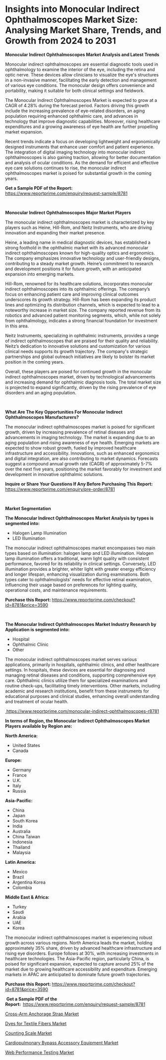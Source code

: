<p><h1>Insights into Monocular Indirect Ophthalmoscopes Market Size: Analysing Market Share, Trends, and Growth from 2024 to 2031</h1></p><p><strong>Monocular Indirect Ophthalmoscopes Market Analysis and Latest Trends</strong></p>
<p><p>Monocular indirect ophthalmoscopes are essential diagnostic tools used in ophthalmology to examine the interior of the eye, including the retina and optic nerve. These devices allow clinicians to visualize the eye's structures in a non-invasive manner, facilitating the early detection and management of various eye conditions. The monocular design offers convenience and portability, making it suitable for both clinical settings and fieldwork.</p><p>The Monocular Indirect Ophthalmoscopes Market is expected to grow at a CAGR of 4.28% during the forecast period. Factors driving this growth include the increasing prevalence of eye-related disorders, an aging population requiring enhanced ophthalmic care, and advances in technology that improve diagnostic capabilities. Moreover, rising healthcare expenditures and a growing awareness of eye health are further propelling market expansion.</p><p>Recent trends indicate a focus on developing lightweight and ergonomically designed instruments that enhance user comfort and patient experience. The integration of digital imaging technology into monocular indirect ophthalmoscopes is also gaining traction, allowing for better documentation and analysis of ocular conditions. As the demand for efficient and effective eye care solutions continues to rise, the monocular indirect ophthalmoscopes market is poised for substantial growth in the coming years.</p></p>
<p><strong>Get a Sample PDF of the Report:&nbsp;</strong> <a href="https://www.reportprime.com/enquiry/request-sample/8781">https://www.reportprime.com/enquiry/request-sample/8781</a></p>
<p>&nbsp;</p>
<p><strong>Monocular Indirect Ophthalmoscopes Major Market Players</strong></p>
<p><p>The monocular indirect ophthalmoscopes market is characterized by key players such as Heine, Hill-Rom, and Neitz Instruments, who are driving innovation and expanding their market presence.</p><p>Heine, a leading name in medical diagnostic devices, has established a strong foothold in the ophthalmic market with its advanced monocular indirect ophthalmoscopes known for high-quality optics and ergonomics. The company emphasizes innovative technology and user-friendly designs, contributing to a steady market growth. Heine’s commitment to research and development positions it for future growth, with an anticipated expansion into emerging markets.</p><p>Hill-Rom, renowned for its healthcare solutions, incorporates monocular indirect ophthalmoscopes into its ophthalmic offerings. The company’s focus on enhancing patient care and improving clinical outcomes underscores its growth strategy. Hill-Rom has been expanding its product lines and optimizing its distribution channels, which is expected to lead to a noteworthy increase in market size. The company reported revenue from its robotics and advanced patient monitoring segments, which, while not solely from ophthalmology, indicates a strong financial foundation for investment in this area.</p><p>Neitz Instruments, specializing in ophthalmic instruments, provides a range of indirect ophthalmoscopes that are praised for their quality and reliability. Neitz’s dedication to innovative solutions and customization for various clinical needs supports its growth trajectory. The company's strategic partnerships and global outreach initiatives are likely to bolster its market position in the coming years.</p><p>Overall, these players are poised for continued growth in the monocular indirect ophthalmoscopes market, driven by technological advancements and increasing demand for ophthalmic diagnosis tools. The total market size is projected to expand significantly, driven by the rising prevalence of eye disorders and an aging population.</p></p>
<p>&nbsp;</p>
<p><strong>What Are The Key Opportunities For Monocular Indirect Ophthalmoscopes Manufacturers?</strong></p>
<p><p>The monocular indirect ophthalmoscopes market is poised for significant growth, driven by increasing prevalence of retinal diseases and advancements in imaging technology. The market is expanding due to an aging population and rising awareness of eye health. Emerging markets are expected to show robust growth, fueled by improved healthcare infrastructure and accessibility. Innovations, such as enhanced ergonomics and digital integration, are also contributing to market dynamics. Forecasts suggest a compound annual growth rate (CAGR) of approximately 5-7% over the next five years, positioning the market favorably for investment and development in innovative ophthalmic solutions.</p></p>
<p><strong>Inquire or Share Your Questions If Any Before Purchasing This Report:</strong> <a href="https://www.reportprime.com/enquiry/pre-order/8781">https://www.reportprime.com/enquiry/pre-order/8781</a></p>
<p>&nbsp;</p>
<p><strong>Market Segmentation</strong></p>
<p><strong>The Monocular Indirect Ophthalmoscopes Market Analysis by types is segmented into:</strong></p>
<p><ul><li>Halogen Lamp Illumination</li><li>LED Illumination</li></ul></p>
<p><p>The monocular indirect ophthalmoscopes market encompasses two main types based on illumination: halogen lamp and LED illumination. Halogen lamp illumination offers a traditional, warm light quality with consistent performance, favored for its reliability in clinical settings. Conversely, LED illumination provides a brighter, whiter light with greater energy efficiency and longer lifespan, enhancing visualization during examinations. Both types cater to ophthalmologists' needs for effective retinal examination, influencing their usage based on preferences for lighting quality, operational costs, and maintenance requirements.</p></p>
<p><strong>Purchase this Report:&nbsp;</strong><a href="https://www.reportprime.com/checkout?id=8781&price=3590">https://www.reportprime.com/checkout?id=8781&price=3590</a></p>
<p>&nbsp;</p>
<p><strong>The Monocular Indirect Ophthalmoscopes Market Industry Research by Application is segmented into:</strong></p>
<p><ul><li>Hospital</li><li>Ophthalmic Clinic</li><li>Other</li></ul></p>
<p><p>The monocular indirect ophthalmoscopes market serves various applications, primarily in hospitals, ophthalmic clinics, and other healthcare settings. In hospitals, these devices are essential for diagnosing and managing retinal diseases and conditions, supporting comprehensive eye care. Ophthalmic clinics utilize them for specialized examinations and routine check-ups, facilitating timely interventions. Other markets, including academic and research institutions, benefit from these instruments for educational purposes and clinical studies, enhancing overall understanding and treatment of ocular health.</p></p>
<p><a href="https://www.reportprime.com/monocular-indirect-ophthalmoscopes-r8781">&nbsp;https://www.reportprime.com/monocular-indirect-ophthalmoscopes-r8781</a></p>
<p><strong>In terms of Region, the Monocular Indirect Ophthalmoscopes Market Players available by Region are:</strong></p>
<p>
    <p> <strong> North America: </strong>
        <ul>
            <li>United States</li>
            <li>Canada</li>
        </ul>
        </p> 
    <p> <strong> Europe: </strong>
        <ul>
            <li>Germany</li>
            <li>France</li>
            <li>U.K.</li>
            <li>Italy</li>
            <li>Russia</li>
        </ul>
        </p> 
    <p> <strong> Asia-Pacific: </strong>
        <ul>
            <li>China</li>
            <li>Japan</li>
            <li>South Korea</li>
            <li>India</li>
            <li>Australia</li>
            <li>China Taiwan</li>
            <li>Indonesia</li>
            <li>Thailand</li>
            <li>Malaysia</li>
        </ul>
        </p> 
    <p> <strong> Latin America: </strong>
        <ul>
            <li>Mexico</li>
            <li>Brazil</li>
            <li>Argentina Korea</li>
            <li>Colombia</li>
        </ul>
        </p> 
    <p> <strong> Middle East & Africa: </strong>
        <ul>
            <li>Turkey</li>
            <li>Saudi</li>
            <li>Arabia</li>
            <li>UAE</li>
            <li>Korea</li>
        </ul>
    </p>
    </p>
<p><p>The monocular indirect ophthalmoscopes market is experiencing robust growth across various regions. North America leads the market, holding approximately 35% share, driven by advanced healthcare infrastructure and rising eye disorders. Europe follows at 30%, with increasing investments in healthcare technologies. The Asia-Pacific region, particularly China, is poised for significant expansion, expected to capture around 25% of the market due to growing healthcare accessibility and expenditure. Emerging markets in APAC are anticipated to dominate future growth trajectories.</p></p>
<p><strong>Purchase this Report: </strong><a href="https://www.reportprime.com/checkout?id=8781&price=3590">https://www.reportprime.com/checkout?id=8781&price=3590</a></p>
<p>&nbsp;<strong>Get a Sample PDF of the Report:&nbsp;&nbsp;</strong><a href="https://www.reportprime.com/enquiry/request-sample/8781">https://www.reportprime.com/enquiry/request-sample/8781</a></p>
<p><strong></strong></p>
<p><p><a href="https://medium.com/@polesdua.1/the-cross-arm-anchorage-strap-market-report-analyzes-important-operational-and-performance-data-3f08d5ca8555">Cross-Arm Anchorage Strap Market</a></p><p><a href="https://issuu.com/reportprime-2/docs/dyes-for-textile-fibers-market-size_92c8e959e729ca">Dyes for Textile Fibers Market</a></p><p><a href="https://medium.com/@polesdua.1/counting-scale-market-analysis-report-global-insights-by-region-type-rechargeable-battery-ac-19788759fee7">Counting Scale Market</a></p><p><a href="https://github.com/NarcisoFerry/Market-Research-Report-List-1/blob/main/cardiopulmonary-bypass-accessory-equipment-market.md">Cardiopulmonary Bypass Accessory Equipment Market</a></p><p><a href="https://www.linkedin.com/pulse/unveiling-market-trends-global-web-performance-testing-opt8c?trackingId=43%2F%2F15rnTSqqxSlKD2siPg%3D%3D">Web Performance Testing Market</a></p></p>